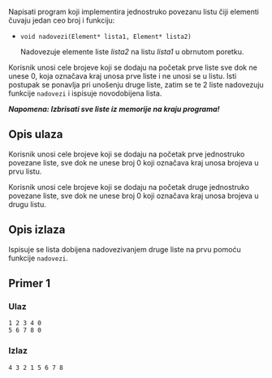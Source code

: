 Napisati program koji implementira jednostruko povezanu listu čiji elementi čuvaju jedan ceo broj i funkciju:

+ ```void nadovezi(Element* lista1, Element* lista2)```

    Nadovezuje elemente liste *lista2* na listu *lista1* u obrnutom poretku.

Korisnik unosi cele brojeve koji se dodaju na početak prve liste sve dok ne unese 0, koja označava kraj unosa prve liste i ne unosi se u listu. Isti postupak se ponavlja pri unošenju druge liste, zatim se te 2 liste nadovezuju funkcije ```nadovezi``` i ispisuje novodobijena lista.

***Napomena: Izbrisati sve liste iz memorije na kraju programa!***

## Opis ulaza

Korisnik unosi cele brojeve koji se dodaju na početak  prve jednostruko povezane liste, sve dok ne unese broj 0 koji označava kraj unosa brojeva u prvu listu.

Korisnik unosi cele brojeve koji se dodaju na početak druge jednostruko povezane liste, sve dok ne unese broj 0 koji označava kraj unosa brojeva u drugu listu.

## Opis izlaza

Ispisuje se lista dobijena nadovezivanjem druge liste na prvu pomoću funkcije ```nadovezi```.

## Primer 1

### Ulaz

~~~
1 2 3 4 0
5 6 7 8 0
~~~

### Izlaz

~~~
4 3 2 1 5 6 7 8
~~~

